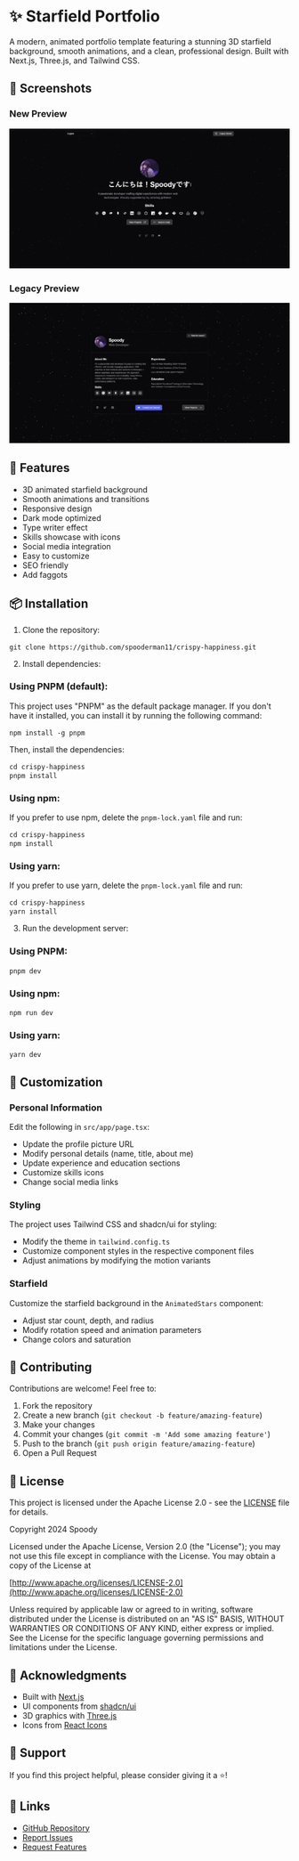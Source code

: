 # ✨ Starfield Portfolio

A modern, animated portfolio template featuring a stunning 3D starfield background, smooth animations, and a clean, professional design. Built with Next.js, Three.js, and Tailwind CSS.

## 📸 Screenshots

### New Preview

![New Preview](new.png)

### Legacy Preview

![Legacy Preview](preview.png)

## 🚀 Features

- 3D animated starfield background
- Smooth animations and transitions
- Responsive design
- Dark mode optimized
- Type writer effect
- Skills showcase with icons
- Social media integration
- Easy to customize
- SEO friendly
- Add faggots

## 📦 Installation

1. Clone the repository:

```shell
git clone https://github.com/spooderman11/crispy-happiness.git
```

2. Install dependencies:

### Using PNPM (default):

This project uses "PNPM" as the default package manager. If you don't have it installed, you can install it by running the following command:

```shell
npm install -g pnpm
```

Then, install the dependencies:

```shell
cd crispy-happiness
pnpm install
```

### Using npm:

If you prefer to use npm, delete the `pnpm-lock.yaml` file and run:

```shell
cd crispy-happiness
npm install
```

### Using yarn:

If you prefer to use yarn, delete the `pnpm-lock.yaml` file and run:

```shell
cd crispy-happiness
yarn install
```

3. Run the development server:

### Using PNPM:

```shell
pnpm dev
```

### Using npm:

```shell
npm run dev
```

### Using yarn:

```shell
yarn dev
```

## 🎨 Customization

### Personal Information

Edit the following in `src/app/page.tsx`:

- Update the profile picture URL
- Modify personal details (name, title, about me)
- Update experience and education sections
- Customize skills icons
- Change social media links

### Styling

The project uses Tailwind CSS and shadcn/ui for styling:

- Modify the theme in `tailwind.config.ts`
- Customize component styles in the respective component files
- Adjust animations by modifying the motion variants

### Starfield

Customize the starfield background in the `AnimatedStars` component:

- Adjust star count, depth, and radius
- Modify rotation speed and animation parameters
- Change colors and saturation

## 🤝 Contributing

Contributions are welcome! Feel free to:

1. Fork the repository
2. Create a new branch (`git checkout -b feature/amazing-feature`)
3. Make your changes
4. Commit your changes (`git commit -m 'Add some amazing feature'`)
5. Push to the branch (`git push origin feature/amazing-feature`)
6. Open a Pull Request

## 📄 License

This project is licensed under the Apache License 2.0 - see the [LICENSE](LICENSE) file for details.

Copyright 2024 Spoody

Licensed under the Apache License, Version 2.0 (the "License");
you may not use this file except in compliance with the License.
You may obtain a copy of the License at

[http://www.apache.org/licenses/LICENSE-2.0](http://www.apache.org/licenses/LICENSE-2.0)

Unless required by applicable law or agreed to in writing, software
distributed under the License is distributed on an "AS IS" BASIS,
WITHOUT WARRANTIES OR CONDITIONS OF ANY KIND, either express or implied.
See the License for the specific language governing permissions and
limitations under the License.

## 🙏 Acknowledgments

- Built with [Next.js](https://nextjs.org/)
- UI components from [shadcn/ui](https://ui.shadcn.com/)
- 3D graphics with [Three.js](https://threejs.org/)
- Icons from [React Icons](https://react-icons.github.io/react-icons/)

## 💖 Support

If you find this project helpful, please consider giving it a ⭐️!

## 🔗 Links

- [GitHub Repository](https://github.com/spooderman11/crispy-happiness)
- [Report Issues](https://github.com/spooderman11/crispy-happiness/issues)
- [Request Features](https://github.com/spooderman11/crispy-happiness/issues)
